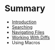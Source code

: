 # Summary

* [Introduction](README.md)
* [Searching](searching.md)
* [Navigating Files](navigating_files.md)
* [Working With Diffs](working_with_diffs.md)
* Using Macros

